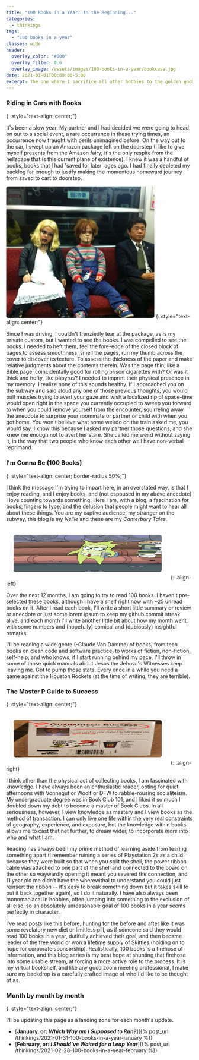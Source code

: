 ```yaml
---
title: "100 Books in a Year: In the Beginning..."
categories:
  - thinkings
tags:
  - "100 books in a year"
classes: wide
header:
  overlay_color: "#000"
  overlay_filter: 0.6
  overlay_image: /assets/images/100-books-in-a-year/bookcase.jpg
date: 2021-01-01T00:00:00-5:00
excerpt: The one where I sacrifice all other hobbies to the golden goddess of the written word because I love absurd goals and monotonically increasing numbers.
---
```

### Riding in Cars with Books
{: style="text-align: center;"}

It's been a slow year. My partner and I had decided we were going to head on out to a social event, a rare occurrence in these trying times, an occurrence now fraught with perils unimagined before. On the way out to the car, I swept up an Amazon package left on the doorstep (I like to give myself presents from the Amazon fairy; it's the only respite from the hellscape that is this current plane of existence). I knew it was a handful of books, books that I had 'saved for later' ages ago. I had finally depleted my backlog far enough to justify making the momentous homeward journey from saved to cart to doorstep.

<img src="/assets/images/100-books-in-a-year/subway-fun.jpg" alt="chucky and bride out for a night" style="border-radius:5px;" width="400">
{: style="text-align: center;"}

Since I was driving, I couldn't frenziedly tear at the package, as is my private custom, but I wanted to see the books. I was compelled to see the books. I needed to heft them, feel the fore-edge of the closed block of pages to assess smoothness, smell the pages, run my thumb across the cover to discover its texture. To assess the thickness of the paper and make relative judgments about the contents therein. Was the page thin, like a Bible page, coincidentally good for rolling prison cigarettes with? Or was it thick and hefty, like papyrus? I needed to imprint their physical presence in my memory. I realize none of this sounds healthy. If I approached you on the subway and said aloud any one of those previous thoughts, you would pull muscles trying to avert your gaze and wish a localized rip of space-time would open right in the space you currently occupied to sweep you forward to when you could remove yourself from the encounter, squirreling away the anecdote to surprise your roommate or partner or child with when you got home. You won't believe what some weirdo on the train asked me, you would say. I know this because I asked my partner those questions, and she knew me enough not to avert her stare. She called me weird without saying it, in the way that two people who know each other well have non-verbal reprimand.

### I'm Gonna Be (100 Books)
{: style="text-align: center; border-radius:50%;"}

I think the message I'm trying to impart here, in an overstated way, is that I enjoy reading, and I enjoy books, and (not espoused in my above anecdote) I love counting towards something. Here I am, with a blog, a fascination for books, fingers to type, and the delusion that people might want to hear all about these things. You are my captive audience, my stranger on the subway, this blog is my _Nellie_ and these are my _Canterbury Tales_.

<img src="/assets/images/100-books-in-a-year/time-now.jpg" alt="knowledge is money by master p" style="border-radius:5px; margin:20px;" width="400" height="100">
{: .align-left}

Over the next 12 months, I am going to try to read 100 books. I haven't pre-selected these books, although I have a shelf right now with ~25 unread books on it. After I read each book, I'll write a short little summary or review or anecdote or just some lorem ipsum to keep my github commit streak alive, and each month I'll write another little bit about how my month went, with some numbers and (hopefully) comical and (dubiously) insightful remarks.

I'll be reading a wide genre (-Claude Van Damme) of books, from tech books on clean code and software practice, to works of fiction, non-fiction, self-help, and who knows, if I start running behind my pace, I'll throw in some of those quick manuals about Jesus the Jehova's Witnesses keep leaving me. Got to pump those stats. Every once in a while you need a game against the Houston Rockets (at the time of writing, they are terrible).

### The Master P Guide to Success
{: style="text-align: center;"}

<img src="/assets/images/100-books-in-a-year/knowledge-is-success.png" alt="knowledge is money by master p" style="border-radius:5px; margin:20px;" width="400" height="100">
{: .align-right}

I think other than the physical act of collecting books, I am fascinated with knowledge. I have always been an enthusiastic reader, opting for quiet afternoons with Vonnegut or Woolf or DFW to rabble-rousing socialiteism. My undergraduate degree was in Book Club 101, and I liked it so much I doubled down my debt to become a master of Book Clubs. In all seriousness, however, I view knowledge as mastery and I view books as the method of transaction. I can only live one life within the very real constraints of geography, experience, and exposure, but the knowledge within books allows me to cast that net further, to dream wider, to incorporate _more_ into who and what I am.

Reading has always been my prime method of learning aside from tearing something apart (I remember ruining a series of Playstation 2s as a child because they were built so that when you split the shell, the power ribbon cable was attached to one part of the shell and connected to the board on the other so waywardly opening it meant you severed the connection, and 11 year old me didn't have the wherewithal to understand you could just reinsert the ribbon -- it's easy to break something down but it takes skill to put it back together again), so I do it naturally. I have also always been monomaniacal in hobbies, often jumping into something to the exclusion of all else, so an absolutely unreasonable goal of 100 books in a year seems perfectly in character.

I've read posts like this before, hunting for the before and after like it was some revelatory new diet or limitless pill, as if someone said they would read 100 books in a year, dutifully achieved their goal, and then became leader of the free world or won a lifetime supply of Skittles (holding on to hope for corporate sponsorship). Realistically, 100 books is a firehose of information, and this blog series is my best hope at shunting that firehose into some usable stream, at forcing a more active role to the process. It is my virtual bookshelf, and like any good zoom meeting professional, I make sure my backdrop is a carefully crafted image of who I'd like to be thought of as.

### Month by month by month
{: style="text-align: center;"}

I'll be updating this page as a landing zone for each month's update.

- [**January, or: _Which Way am I Supposed to Run?_**]({% post_url /thinkings/2021-01-31-100-books-in-a-year-january %})
- [**February, or: _I Should've Waited for a Leap Year_**]({% post_url /thinkings/2021-02-28-100-books-in-a-year-february %})
